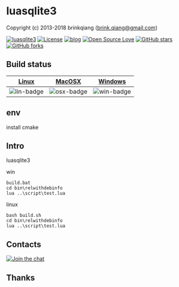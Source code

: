 # luasqlite3

Copyright (c) 2013-2018 brinkqiang (brink.qiang@gmail.com)

[![luasqlite3](https://img.shields.io/badge/brinkqiang-luasqlite3-blue.svg?style=flat-square)](https://github.com/brinkqiang/luasqlite3)
[![License](https://img.shields.io/badge/license-MIT-brightgreen.svg)](https://github.com/brinkqiang/luasqlite3/blob/master/LICENSE)
[![blog](https://img.shields.io/badge/Author-Blog-7AD6FD.svg)](https://brinkqiang.github.io/)
[![Open Source Love](https://badges.frapsoft.com/os/v3/open-source.png)](https://github.com/brinkqiang)
[![GitHub stars](https://img.shields.io/github/stars/brinkqiang/luasqlite3.svg?label=Stars)](https://github.com/brinkqiang/luasqlite3) 
[![GitHub forks](https://img.shields.io/github/forks/brinkqiang/luasqlite3.svg?label=Fork)](https://github.com/brinkqiang/luasqlite3)

## Build status
| [Linux][lin-link] | [MacOSX][osx-link] | [Windows][win-link] |
| :---------------: | :----------------: | :-----------------: |
| ![lin-badge]      | ![osx-badge]       | ![win-badge]        |

[lin-badge]: https://travis-ci.org/brinkqiang/luasqlite3.svg?branch=master "Travis build status"
[lin-link]:  https://travis-ci.org/brinkqiang/luasqlite3 "Travis build status"
[osx-badge]: https://travis-ci.org/brinkqiang/luasqlite3.svg?branch=master "Travis build status"
[osx-link]:  https://travis-ci.org/brinkqiang/luasqlite3 "Travis build status"
[win-badge]: https://ci.appveyor.com/api/projects/status/github/brinkqiang/luasqlite3?branch=master&svg=true "AppVeyor build status"
[win-link]:  https://ci.appveyor.com/project/brinkqiang/luasqlite3 "AppVeyor build status"

## env
install cmake

## Intro
luasqlite3

win
```
build.bat
cd bin\relwithdebinfo
lua ..\script\test.lua  
```
linux
```
bash build.sh
cd bin\relwithdebinfo
lua ..\script\test.lua  
```

## Contacts
[![Join the chat](https://badges.gitter.im/brinkqiang/luasqlite3/Lobby.svg)](https://gitter.im/brinkqiang/luasqlite3)

## Thanks
